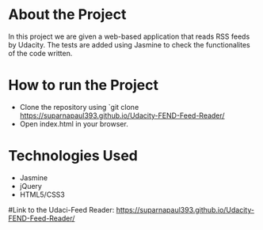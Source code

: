 # About the Project

In this project we are given a web-based application that reads RSS feeds by Udacity. The tests are added using Jasmine to check the functionalites of the code written.

# How to run the Project

- Clone the repository using `git clone https://suparnapaul393.github.io/Udacity-FEND-Feed-Reader/
- Open index.html in your browser.

# Technologies Used

- Jasmine
- jQuery
- HTML5/CSS3


#Link to the Udaci-Feed Reader: https://suparnapaul393.github.io/Udacity-FEND-Feed-Reader/
